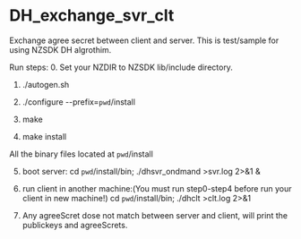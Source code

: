 # DH_exchange_svr_clt
Exchange agree secret between client and server.
This is test/sample for using NZSDK DH algrothim.

Run steps:
0. Set your NZDIR to NZSDK lib/include directory.

1. ./autogen.sh

2. ./configure --prefix=`pwd`/install

3. make

4. make install

All the binary files located at `pwd`/install

5. boot server:
	cd `pwd`/install/bin; ./dhsvr_ondmand <port> >svr.log 2>&1 &

6. run client in another machine:(You must run step0-step4 before run your client in new machine!)
	cd `pwd`/install/bin; ./dhclt <server host> <port> <duration> >clt.log 2>&1

7. Any agreeScret dose not match between server and client, will print the publickeys and agreeScrets.

	
